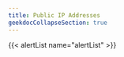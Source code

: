 ```yaml
---
title: Public IP Addresses
geekdocCollapseSection: true
---
```


{{< alertList name="alertList" >}}
